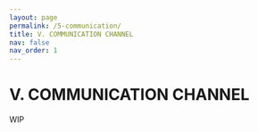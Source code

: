 ```yaml
---
layout: page
permalink: /5-communication/
title: V. COMMUNICATION CHANNEL
nav: false
nav_order: 1
---
```


# V. COMMUNICATION CHANNEL
WIP